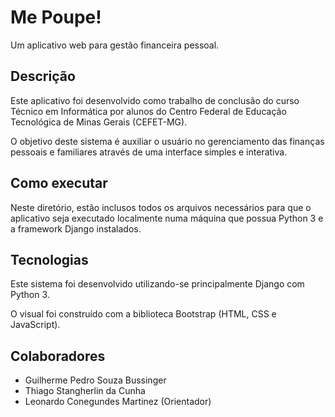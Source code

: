 # Me Poupe!

Um aplicativo web para gestão financeira pessoal.

## Descrição

Este aplicativo foi desenvolvido como trabalho de conclusão do curso Técnico em Informática por alunos do Centro Federal de Educação Tecnológica de Minas Gerais (CEFET-MG).

O objetivo deste sistema é auxiliar o usuário no gerenciamento das finanças pessoais e familiares através de uma interface simples e interativa.

## Como executar

Neste diretório, estão inclusos todos os arquivos necessários para que o aplicativo seja executado localmente numa máquina que possua Python 3 e a framework Django instalados.

## Tecnologias

Este sistema foi desenvolvido utilizando-se principalmente Django com Python 3.

O visual foi construído com a biblioteca Bootstrap (HTML, CSS e JavaScript).

## Colaboradores

* Guilherme Pedro Souza Bussinger
* Thiago Stangherlin da Cunha
* Leonardo Conegundes Martinez (Orientador)
